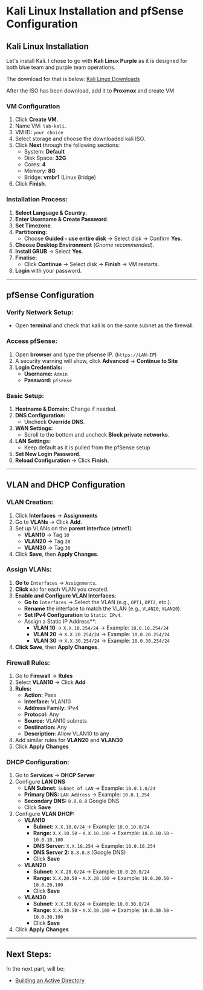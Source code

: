 # Kali Linux Installation and pfSense Configuration

## Kali Linux Installation
Let's install Kali. I chose to go with **Kali Linux Purple** as it is designed for both blue team and purple team operations.  

The download for that is below:
[Kali Linux Downloads](https://www.kali.org/get-kali/#kali-installer-images)

After the ISO has been download, add it to **Proxmox** and create VM

### VM Configuration
1. Click **Create VM**.
2. Name VM: `lab-kali`.
3. VM ID: `your choice`
4. Select storage and choose the downloaded kali ISO.
5. Click **Next** through the following sections:
	- System: **Default**
	- Disk Space: **32G**
	- Cores: **4**
	- Memory: **8G**
	- Bridge: **vmbr1** (Linux Bridge)
1. Click **Finish**.

### Installation Process:
1. **Select Language & Country**.  
2. **Enter Username & Create Password**.  
3. **Set Timezone**.  
4. **Partitioning:**  
	- Choose **Guided - use entire disk** → Select disk → Confirm **Yes**.  
5. **Choose Desktop Environment** (*Gnome recommended*).  
6. **Install GRUB** → Select **Yes**.  
7. **Finalise:**  
	- Click **Continue** → Select disk → **Finish** → VM restarts.  
8. **Login** with your password.

---

## pfSense Configuration

### Verify Network Setup:
- Open **terminal** and check that kali is on the same subnet as the firewall.

### Access pfSense:
1. Open **browser** and type the pfsense IP. (`https://LAN-IP`)
2. A security warning will show, click **Advanced** → **Continue to Site**
3. **Login Credentials:**
    - **Username:** `Admin`
    - **Password:** `pfsense`
  
### Basic Setup:
1. **Hostname & Domain:** Change if needed.
2. **DNS Configuration:**
	- Uncheck **Override DNS**.
3. **WAN Settings:**  
	- Scroll to the bottom and uncheck **Block private networks**.
4. **LAN Settings:**
	- Keep default as it is pulled from the pfSense setup
5. **Set New Login Password**.
6. **Reload Configuration** → Click **Finish**.

---

## VLAN and DHCP Configuration

### VLAN Creation:
1. Click **Interfaces** → **Assignments**
2. Go to **VLANs** → Click **Add**.
3. Set up VLANs on the **parent interface** (**vtnet1**):
	- **VLAN10** → Tag `10`
	- **VLAN20** → Tag `20`
	- **VLAN30** → Tag `30`
4. Click **Save**, then **Apply Changes**.

### Assign VLANs:

1. **Go to** `Interfaces` → `Assignments`. 
2. **Click** `Add` for each VLAN you created.
3. **Enable and Configure VLAN Interfaces**:
	- **Go to** `Interfaces` → Select the VLAN (e.g., `OPT1`, `OPT2`, etc.).
	- **Rename** the interface to match the VLAN (e.g., `VLAN10`, `VLAN20`).
	- **Set IPv4 Configuration** to `Static IPv4`.
	- Assign a Static IP Address**:
		- **VLAN 10** → `X.X.10.254/24` → Example: `10.0.10.254/24`
		- **VLAN 20** → `X.X.20.254/24` → Example: `10.0.20.254/24`
		- **VLAN 30** → `X.X.30.254/24` → Example: `10.0.30.254/24`
4. **Click Save**, then **Apply Changes**.
### Firewall Rules:
1. Go to **Firewall** → **Rules**
2. Select **VLAN10** → Click **Add**
3. **Rules:**
	- **Action:** Pass
	- **Interface:** VLAN10
	- **Address Family:** IPv4
	- **Protocol:** Any
	- **Source:** VLAN10 subnets
	- **Destination:** Any
	- **Description:** Allow VLAN10 to any
4. Add similar rules for **VLAN20** and **VLAN30**
5. Click **Apply Changes**

### DHCP Configuration:
1. Go to **Services** → **DHCP Server**
2. Configure **LAN DNS**
	- **LAN Subnet:** `Subnet of LAN` → Example: `10.0.1.0/24`
	- **Primary DNS:** `LAN Address` → Example: `10.0.1.254`
	- **Secondary DNS:** `8.8.8.8` Google DNS
	- Click **Save**
3. Configure **VLAN DHCP:**
	- **VLAN10**
		- **Subnet:** `X.X.10.0/24` → Example: `10.0.10.0/24`
		- **Range:**  `X.X.10.50` - `X.X.10.100` → Example: `10.0.10.50` - `10.0.10.100`
		- **DNS Server:** `X.X.10.254` → Example: `10.0.10.254`
		- **DNS Server 2:** `8.8.8.8` (Google DNS)
		- Click **Save**
	- **VLAN20**
		- **Subnet:** `X.X.20.0/24` → Example: `10.0.20.0/24`
		- **Range:**  `X.X.20.50` - `X.X.20.100` → Example: `10.0.20.50` - `10.0.20.100`
		- Click **Save**
	- **VLAN30**
		- **Subnet:** `X.X.30.0/24` → Example: `10.0.30.0/24`
		- **Range:**  `X.X.30.50` - `X.X.30.100` → Example: `10.0.30.50` - `10.0.30.100`
		- Click **Save**
4. Click **Apply Changes** 

---
## Next Steps:
In the next part, will be:
- [Building an Active Directory](https://github.com/Timothy-Mc/Home-Lab-Documentation/blob/main/docs/red-team-labs/03-active-directory.md)
